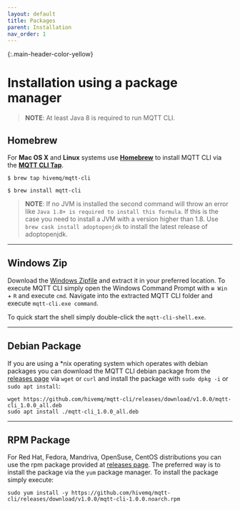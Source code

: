 ```yaml
---
layout: default
title: Packages
parent: Installation
nav_order: 1
---
```


{:.main-header-color-yellow}
# Installation using a package manager

> **NOTE**: At least Java 8 is required to run MQTT CLI.

## Homebrew
For **Mac OS X** and **Linux** systems use **[Homebrew](https://brew.sh/)** to install MQTT CLI via the **[MQTT CLI Tap](https://github.com/hivemq/homebrew-mqtt)**.
```
$ brew tap hivemq/mqtt-cli
```
```
$ brew install mqtt-cli
```

> **NOTE**: If no JVM is installed the second command will throw an error like `Java 1.8+ is required to install this formula`. 
>If this is the case you need to install a JVM with a version higher than 1.8. Use `brew cask install adoptopenjdk` to install the latest release of adoptopenjdk.    

***

## Windows Zip

Download the [Windows Zipfile](https://github.com/hivemq/mqtt-cli/releases/download/v1.0.0/mqtt-cli-1.0.0-win.zip) and extract it in your preferred location.
To execute MQTT CLI simply open the Windows Command Prompt with `⊞ Win` + `R` and execute `cmd`.
Navigate into the extracted MQTT CLI folder and execute `mqtt-cli.exe command`.

To quick start the shell simply double-click the `mqtt-cli-shell.exe`.

***

## Debian Package

If you are using a *nix operating system which operates with debian packages you can download the MQTT CLI debian package from the [releases page](https://github.com/hivemq/mqtt-cli/releases) via `wget` or `curl` 
and install the package with `sudo dpkg -i`  or `sudo apt install`:


``` 
wget https://github.com/hivemq/mqtt-cli/releases/download/v1.0.0/mqtt-cli_1.0.0_all.deb
sudo apt install ./mqtt-cli_1.0.0_all.deb
``` 

***

## RPM Package

For Red Hat, Fedora, Mandriva, OpenSuse, CentOS distributions you can use the rpm package provided at [releases page](https://github.com/hivemq/mqtt-cli/releases).
The preferred way is to install the package via the `yum` package manager. To install the package simply execute:

``` 
sudo yum install -y https://github.com/hivemq/mqtt-cli/releases/download/v1.0.0/mqtt-cli-1.0.0.noarch.rpm
```

